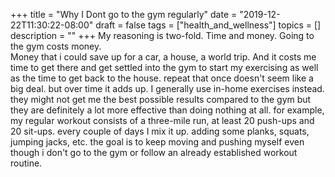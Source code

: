 +++
title = "Why I Dont go to the gym regularly"
date = "2019-12-22T11:30:22-08:00"
draft = false
tags = ["health_and_wellness"]
topics = []
description = ""
+++
My reasoning is two-fold. Time and money. Going to the gym costs money.  
Money that i could save up for a car, a house, a world trip. And it costs me time to get there and get settled into the gym to start my exercising as well as the time to get back to the house. repeat that once doesn't seem like a big deal. 
but over time it adds up. 
I generally use in-home exercises instead. they might not get me the best possible results compared to the gym but they are definitely a lot more effective than doing nothing at all. 
for example, my regular workout consists of a three-mile run, at least 20 push-ups and 20 sit-ups.  every couple of days I mix it up. 
adding some planks, squats, jumping jacks, etc. the goal is to keep moving and pushing myself even though i don't go to the gym or follow an already established workout routine. 